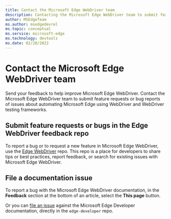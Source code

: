 ```yaml
---
title: Contact the Microsoft Edge WebDriver team
description: Contacting the Microsoft Edge WebDriver team to submit feature requests or bug reports of issues about automating Microsoft Edge.
author: MSEdgeTeam
ms.author: msedgedevrel
ms.topic: conceptual
ms.service: microsoft-edge
ms.technology: devtools
ms.date: 02/28/2022
---
```

# Contact the Microsoft Edge WebDriver team

Send your feedback to help improve Microsoft Edge WebDriver.  Contact the Microsoft Edge WebDriver team to submit feature requests or bug reports of issues about automating Microsoft Edge using WebDriver and WebDriver testing frameworks.


<!-- ====================================================================== -->
## Submit feature requests or bugs in the Edge WebDriver feedback repo

To report a bug or to request a new feature in Microsoft Edge WebDriver, use the [Edge WebDriver](https://github.com/MicrosoftEdge/EdgeWebDriver) repo.  This repo is a place for developers to share tips or best practices, report feedback, or search for existing issues with Microsoft Edge WebDriver.


<!-- ====================================================================== -->
## File a documentation issue

To report a bug with the Microsoft Edge WebDriver documentation, in the **Feedback** section at the bottom of an article, select the **This page** button.

Or you can [file an issue](https://github.com/MicrosoftDocs/edge-developer/issues/new?title=[Edge%20WebDriver%20Docs%20Feedback]) against the Microsoft Edge Developer documentation, directly in the `edge-developer` repo.
